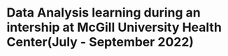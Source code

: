 # Data Analysis learning during an intership at McGill University Health Center(July - September 2022)
